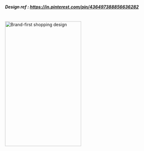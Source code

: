 
##### Design ref : https://in.pinterest.com/pin/436497388856636282
#
#
<img src="https://firebasestorage.googleapis.com/v0/b/studentproject-8fe66.appspot.com/o/Screenshot_20181118-115745.jpg?alt=media&token=ec6d33eb-cc6f-4944-a6eb-a9a7cf273347" width="250" height="410" alt="Brand-first shopping design" align="left">
